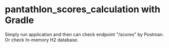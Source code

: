 # pantathlon_scores_calculation with Gradle

Simply run application and then can check endpoint "/scores" by Postman.
Or check In-memory H2 database. 
